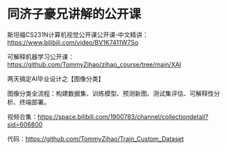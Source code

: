 # 同济子豪兄讲解的公开课

斯坦福CS231N计算机视觉公开课公开课-中文精讲：https://www.bilibili.com/video/BV1K7411W7So

可解释机器学习公开课：https://github.com/TommyZihao/zihao_course/tree/main/XAI

两天搞定AI毕业设计之【图像分类】

图像分类全流程：构建数据集、训练模型、预测新图、测试集评估、可解释性分析、终端部署。

视频合集：https://space.bilibili.com/1900783/channel/collectiondetail?sid=606800

代码：https://github.com/TommyZihao/Train_Custom_Dataset
